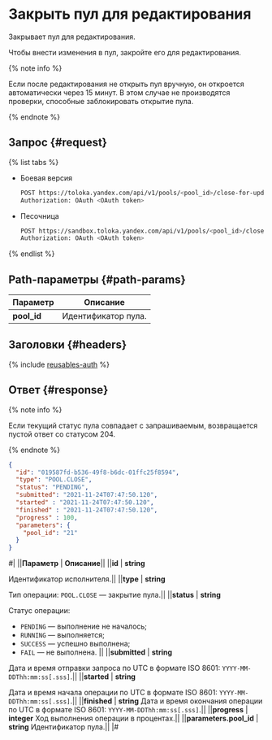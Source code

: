 # Закрыть пул для редактирования

Закрывает пул для редактирования.

Чтобы внести изменения в пул, закройте его для редактирования.

{% note info %}

Если после редактирования не открыть пул вручную, он откроется автоматически через 15 минут.
       В этом случае не производятся проверки, способные заблокировать открытие пула.

{% endnote %}


## Запрос {#request}

{% list tabs %}

- Боевая версия

  ```bash
  POST https://toloka.yandex.com/api/v1/pools/<pool_id>/close-for-update
  Authorization: OAuth <OAuth token>
  ```

- Песочница

  ```bash
  POST https://sandbox.toloka.yandex.com/api/v1/pools/<pool_id>/close-for-update
  Authorization: OAuth <OAuth token>
  ```
{% endlist %}

## Path-параметры {#path-params}

Параметр | Описание
----- | -----
**pool_id** | Идентификатор пула.


## Заголовки {#headers}

{% include [reusables-auth](../_includes/reusables/id-reusables/auth.md) %}


## Ответ {#response}

{% note info %}

Если текущий статус пула совпадает с запрашиваемым, возвращается пустой ответ со статусом 204.

{% endnote %}


```json
{
  "id": "019587fd-b536-49f8-b6dc-01ffc25f8594",
  "type": "POOL.CLOSE",
  "status": "PENDING",
  "submitted": "2021-11-24T07:47:50.120",
  "started" : "2021-11-24T07:47:50.120",
  "finished" : "2021-11-24T07:47:50.120",
  "progress" : 100,
  "parameters": {
    "pool_id": "21"
  }
}
```
#|
||**Параметр** | **Описание**||
||**id** | **string**

Идентификатор исполнителя.||
||**type** | **string**

Тип операции: `POOL.CLOSE` — закрытие пула.||
||**status** | **string**

Статус операции:
- `PENDING` — выполнение не началось;
- `RUNNING` — выполняется;
- `SUCCESS` — успешно выполнена;
- `FAIL` — не выполнена.
||
||**submitted** | **string**

Дата и время отправки запроса по UTC в формате ISO 8601: `YYYY-MM-DDThh:mm:ss[.sss]`.||
||**started** | **string**

Дата и время начала операции по UTC в формате ISO 8601: `YYYY-MM-DDThh:mm:ss[.sss]`.||
||**finished** | **string**
Дата и время окончания операции по UTC в формате ISO 8601: `YYYY-MM-DDThh:mm:ss[.sss]`.||
||**progress** | **integer**
Ход выполнения операции в процентах.||
||**parameters.pool_id** | **string**
Идентификатор пула.||
|#
